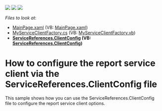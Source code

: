 <!-- default badges list -->
![](https://img.shields.io/endpoint?url=https://codecentral.devexpress.com/api/v1/VersionRange/134584602/10.2.5%2B)
[![](https://img.shields.io/badge/Open_in_DevExpress_Support_Center-FF7200?style=flat-square&logo=DevExpress&logoColor=white)](https://supportcenter.devexpress.com/ticket/details/E2876)
[![](https://img.shields.io/badge/📖_How_to_use_DevExpress_Examples-e9f6fc?style=flat-square)](https://docs.devexpress.com/GeneralInformation/403183)
<!-- default badges end -->
<!-- default file list -->
*Files to look at*:

* [MainPage.xaml](./CS/SilverlightApplication1/MainPage.xaml) (VB: [MainPage.xaml](./VB/SilverlightApplication1/MainPage.xaml))
* [MyServiceClientFactory.cs](./CS/SilverlightApplication1/MyServiceClientFactory.cs) (VB: [MyServiceClientFactory.vb](./VB/SilverlightApplication1/MyServiceClientFactory.vb))
* **[ServiceReferences.ClientConfig](./CS/SilverlightApplication1/ServiceReferences.ClientConfig) (VB: [ServiceReferences.ClientConfig](./VB/SilverlightApplication1/ServiceReferences.ClientConfig))**
<!-- default file list end -->
# How to configure the report service client via the ServiceReferences.ClientConfig file


<p>This sample shows how you can use the ServiceReferences.ClientConfig file to configure the report service client options.</p>

<br/>


